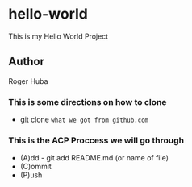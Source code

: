 # hello-world

This is my Hello World Project

## Author

Roger Huba

### This is some directions on how to clone

- git clone `what we got from github.com`

### This is the ACP Proccess we will go through

- (A)dd - git add README.md (or name of file)
- (C)ommit
- (P)ush
